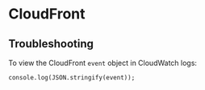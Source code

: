 # CloudFront
## Troubleshooting

To view the CloudFront `event` object in CloudWatch logs:

    console.log(JSON.stringify(event));
